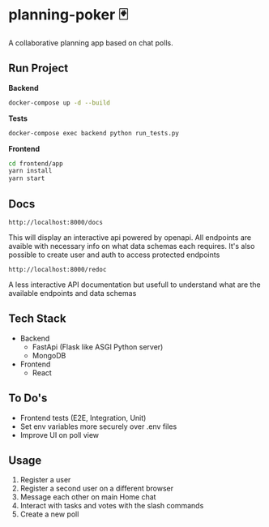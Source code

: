 # planning-poker <span role="img" aria-label="Joker">🃏</span>

A collaborative planning app based on chat polls.


## Run Project

**Backend**
```bash
docker-compose up -d --build
```

**Tests**
```bash
docker-compose exec backend python run_tests.py
```

**Frontend**
```bash
cd frontend/app
yarn install
yarn start
```

## Docs

```
http://localhost:8000/docs
```

This will display an interactive api powered by openapi. All endpoints are avaible with
necessary info on what data schemas each requires.
It's also possible to create user and auth to access protected endpoints

```
http://localhost:8000/redoc
```

A less interactive API documentation but usefull to understand what are the
available endpoints and data schemas


## Tech Stack

- Backend
    - FastApi (Flask like ASGI Python server)
    - MongoDB
- Frontend
    - React


## To Do's

- Frontend tests (E2E, Integration, Unit)
- Set env variables more securely over .env files
- Improve UI on poll view


## Usage

1. Register a user
2. Register a second user on a different browser
3. Message each other on main Home chat
4. Interact with tasks and votes with the slash commands
5. Create a new poll

